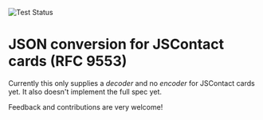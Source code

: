 ![Test Status](https://github.com/axelerator/elm-jscontact/actions/workflows/test.yml/badge.svg)

# JSON conversion for JSContact cards (RFC 9553)

Currently this only supplies a _decoder_ and no _encoder_ for JSContact cards yet.
It also doesn't implement the full spec yet.


Feedback and contributions are very welcome!
